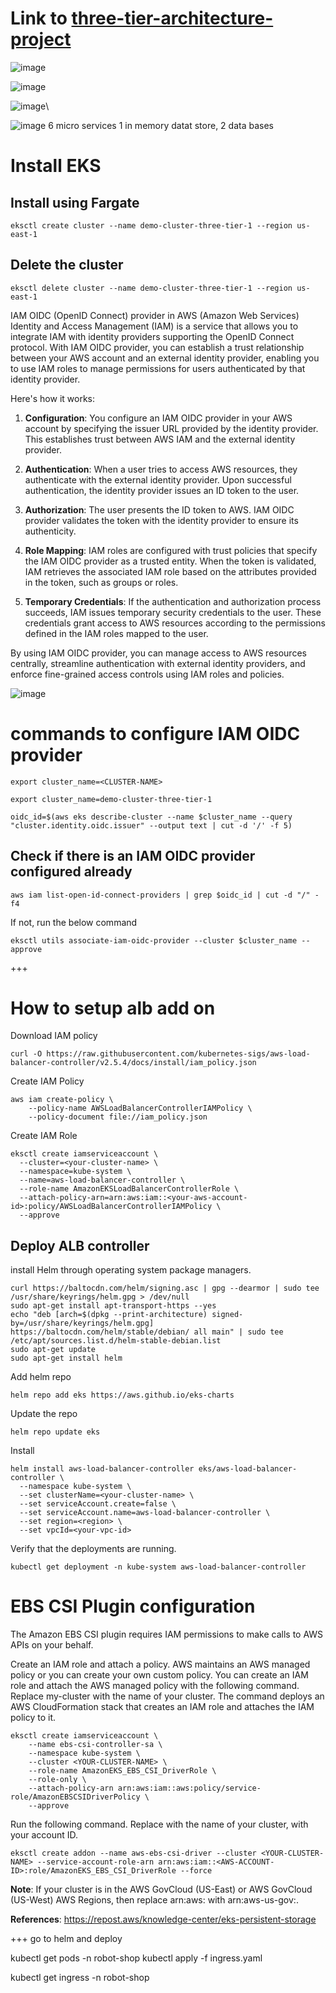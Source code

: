 # Link to [three-tier-architecture-project](https://github.com/pythonkid2/three-tier-architecture-project)


![image](https://github.com/pythonkid2/DevOps-Practice/assets/100591950/14602056-dace-44c5-bdbe-951e1c84c077)

![image](https://github.com/pythonkid2/DevOps-Practice/assets/100591950/b1f8621f-5c08-464c-b5c1-bfe037c00af5)

![image](https://github.com/pythonkid2/DevOps-Practice/assets/100591950/e8dd9860-3249-4ad5-ba27-319074699eb6)\

![image](https://github.com/pythonkid2/DevOps-Practice/assets/100591950/9161d725-7356-4090-94cd-93645ad4ea19)
6 micro services 1 in memory datat store, 2 data bases


# Install EKS

## Install using Fargate

```
eksctl create cluster --name demo-cluster-three-tier-1 --region us-east-1
```

## Delete the cluster

```
eksctl delete cluster --name demo-cluster-three-tier-1 --region us-east-1
```

IAM OIDC (OpenID Connect) provider in AWS (Amazon Web Services) Identity and Access Management (IAM) is a service that allows you to integrate IAM with identity providers supporting the OpenID Connect protocol. With IAM OIDC provider, you can establish a trust relationship between your AWS account and an external identity provider, enabling you to use IAM roles to manage permissions for users authenticated by that identity provider.

Here's how it works:

1. **Configuration**: You configure an IAM OIDC provider in your AWS account by specifying the issuer URL provided by the identity provider. This establishes trust between AWS IAM and the external identity provider.

2. **Authentication**: When a user tries to access AWS resources, they authenticate with the external identity provider. Upon successful authentication, the identity provider issues an ID token to the user.

3. **Authorization**: The user presents the ID token to AWS. IAM OIDC provider validates the token with the identity provider to ensure its authenticity.

4. **Role Mapping**: IAM roles are configured with trust policies that specify the IAM OIDC provider as a trusted entity. When the token is validated, IAM retrieves the associated IAM role based on the attributes provided in the token, such as groups or roles.

5. **Temporary Credentials**: If the authentication and authorization process succeeds, IAM issues temporary security credentials to the user. These credentials grant access to AWS resources according to the permissions defined in the IAM roles mapped to the user.

By using IAM OIDC provider, you can manage access to AWS resources centrally, streamline authentication with external identity providers, and enforce fine-grained access controls using IAM roles and policies.

![image](https://github.com/pythonkid2/DevOps-Practice/assets/100591950/a9098c56-3697-4642-91b8-d882cdc7c59f)

# commands to configure IAM OIDC provider 

```
export cluster_name=<CLUSTER-NAME>
```
```
export cluster_name=demo-cluster-three-tier-1
```

```
oidc_id=$(aws eks describe-cluster --name $cluster_name --query "cluster.identity.oidc.issuer" --output text | cut -d '/' -f 5) 
```

## Check if there is an IAM OIDC provider configured already

```
aws iam list-open-id-connect-providers | grep $oidc_id | cut -d "/" -f4
```

If not, run the below command

```
eksctl utils associate-iam-oidc-provider --cluster $cluster_name --approve
```
+++

# How to setup alb add on

Download IAM policy

```
curl -O https://raw.githubusercontent.com/kubernetes-sigs/aws-load-balancer-controller/v2.5.4/docs/install/iam_policy.json
```

Create IAM Policy

```
aws iam create-policy \
    --policy-name AWSLoadBalancerControllerIAMPolicy \
    --policy-document file://iam_policy.json
```

Create IAM Role

```
eksctl create iamserviceaccount \
  --cluster=<your-cluster-name> \
  --namespace=kube-system \
  --name=aws-load-balancer-controller \
  --role-name AmazonEKSLoadBalancerControllerRole \
  --attach-policy-arn=arn:aws:iam::<your-aws-account-id>:policy/AWSLoadBalancerControllerIAMPolicy \
  --approve
```

## Deploy ALB controller

install Helm through operating system package managers.

```
curl https://baltocdn.com/helm/signing.asc | gpg --dearmor | sudo tee /usr/share/keyrings/helm.gpg > /dev/null
sudo apt-get install apt-transport-https --yes
echo "deb [arch=$(dpkg --print-architecture) signed-by=/usr/share/keyrings/helm.gpg] https://baltocdn.com/helm/stable/debian/ all main" | sudo tee /etc/apt/sources.list.d/helm-stable-debian.list
sudo apt-get update
sudo apt-get install helm
```

Add helm repo

```
helm repo add eks https://aws.github.io/eks-charts
```

Update the repo

```
helm repo update eks
```

Install

```
helm install aws-load-balancer-controller eks/aws-load-balancer-controller \            
  --namespace kube-system \
  --set clusterName=<your-cluster-name> \
  --set serviceAccount.create=false \
  --set serviceAccount.name=aws-load-balancer-controller \
  --set region=<region> \
  --set vpcId=<your-vpc-id>
```

Verify that the deployments are running.

```
kubectl get deployment -n kube-system aws-load-balancer-controller
```


# EBS CSI Plugin configuration

The Amazon EBS CSI plugin requires IAM permissions to make calls to AWS APIs on your behalf.

Create an IAM role and attach a policy. AWS maintains an AWS managed policy or you can create your own custom policy. You can create an IAM role and attach the AWS managed policy with the following command. Replace my-cluster with the name of your cluster. The command deploys an AWS CloudFormation stack that creates an IAM role and attaches the IAM policy to it. 

```
eksctl create iamserviceaccount \
    --name ebs-csi-controller-sa \
    --namespace kube-system \
    --cluster <YOUR-CLUSTER-NAME> \
    --role-name AmazonEKS_EBS_CSI_DriverRole \
    --role-only \
    --attach-policy-arn arn:aws:iam::aws:policy/service-role/AmazonEBSCSIDriverPolicy \
    --approve
```

Run the following command. Replace <AWS-ACCOUNT-ID> with the name of your cluster, <AWS-ACCOUNT-ID> with your account ID.

```
eksctl create addon --name aws-ebs-csi-driver --cluster <YOUR-CLUSTER-NAME> --service-account-role-arn arn:aws:iam::<AWS-ACCOUNT-ID>:role/AmazonEKS_EBS_CSI_DriverRole --force
```

**Note**: If your cluster is in the AWS GovCloud (US-East) or AWS GovCloud (US-West) AWS Regions, then replace arn:aws: with arn:aws-us-gov:.

**References**:
https://repost.aws/knowledge-center/eks-persistent-storage


+++
go to helm and deploy 

kubectl get pods -n robot-shop
kubectl apply -f ingress.yaml

kubectl get ingress -n robot-shop
